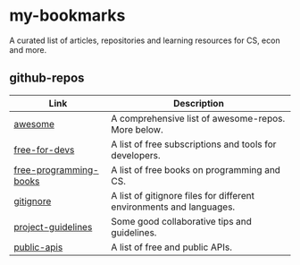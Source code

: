 # my-bookmarks
A curated list of articles, repositories and learning resources for CS, econ and more.


## github-repos
| Link | Description |
| -----|----- |
| [awesome](https://github.com/sindresorhus/awesome) | A comprehensive list of awesome-repos. More below. |
| [free-for-devs](https://github.com/ripienaar/free-for-dev/blob/master/README.md) | A list of free subscriptions and tools for developers. |
| [free-programming-books](https://github.com/EbookFoundation/free-programming-books/blob/master/free-programming-books.md) | A list of free books on programming and CS. |
| [gitignore](https://github.com/github/gitignore) | A list of gitignore files for different environments and languages. |
| [project-guidelines](https://github.com/elsewhencode/project-guidelines) | Some good collaborative tips and guidelines. |
| [public-apis](https://github.com/public-apis/public-apis) | A list of free and public APIs. |
